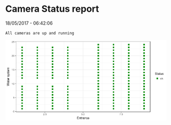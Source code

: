 Camera Status report
================
18/05/2017 - 06:42:06

    All cameras are up and running

![](camreport_files/figure-markdown_github/unnamed-chunk-2-1.png)
